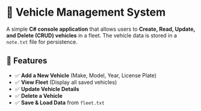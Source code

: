 # 🚗 Vehicle Management System

A simple **C# console application** that allows users to **Create, Read, Update, and Delete (CRUD) vehicles** in a fleet. The vehicle data is stored in a `note.txt` file for persistence.

## 📌 Features
- ✅ **Add a New Vehicle** (Make, Model, Year, License Plate)
- ✅ **View Fleet** (Display all saved vehicles)
- ✅ **Update Vehicle Details**
- ✅ **Delete a Vehicle**
- ✅ **Save & Load Data** from `fleet.txt`
